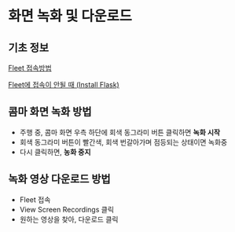 # 화면 녹화 및 다운로드

## 기초 정보

[Fleet 접속방법](fleet.md#fleet)

[Fleet에 접속이 안될 때 (Install Flask)](fleet.md#undefined-1)

## 콤마  화면 녹화 방법

* 주행 중, 콤마 화면 우측 하단에 회색 동그라미 버튼 클릭하면 **녹화 시작**
* 회색 동그라미 버튼이 빨간색, 회색 번갈아가며 점등되는 상태이면 녹화중
* 다시 클릭하면, **농화 중지**&#x20;

## 녹화 영상 다운로드 방법

* Fleet 접속&#x20;
* View Screen Recordings 클릭
* 원하는 영상을 찾아, 다운로드 클릭
